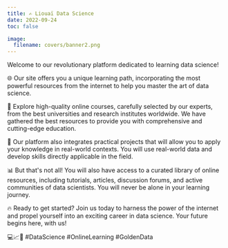 ```yaml
---
title: ✍️ Liouaï Data Science
date: 2022-09-24
toc: false

image:
  filename: covers/banner2.png
---
```


Welcome to our revolutionary platform dedicated to learning data science!

🌐 Our site offers you a unique learning path, incorporating the most powerful resources from the internet to help you master the art of data science.

💼 Explore high-quality online courses, carefully selected by our experts, from the best universities and research institutes worldwide. We have gathered the best resources to provide you with comprehensive and cutting-edge education.

🚀 Our platform also integrates practical projects that will allow you to apply your knowledge in real-world contexts. You will use real-world data and develop skills directly applicable in the field.

📊 But that's not all! You will also have access to a curated library of online resources, including tutorials, articles, discussion forums, and active communities of data scientists. You will never be alone in your learning journey.

🔥 Ready to get started? Join us today to harness the power of the internet and propel yourself into an exciting career in data science. Your future begins here, with us! 

💻📈🌟 #DataScience #OnlineLearning #GoldenData
